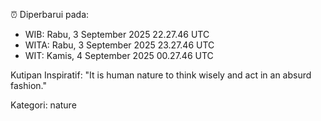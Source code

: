 ⏰ Diperbarui pada:
- WIB: Rabu, 3 September 2025 22.27.46 UTC
- WITA: Rabu, 3 September 2025 23.27.46 UTC
- WIT: Kamis, 4 September 2025 00.27.46 UTC

Kutipan Inspiratif:
"It is human nature to think wisely and act in an absurd fashion."


Kategori: nature

